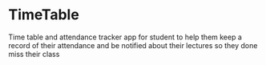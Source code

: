 # TimeTable
Time table and attendance tracker app for student to help them keep a record of their attendance and be notified about their lectures so they done miss their class
